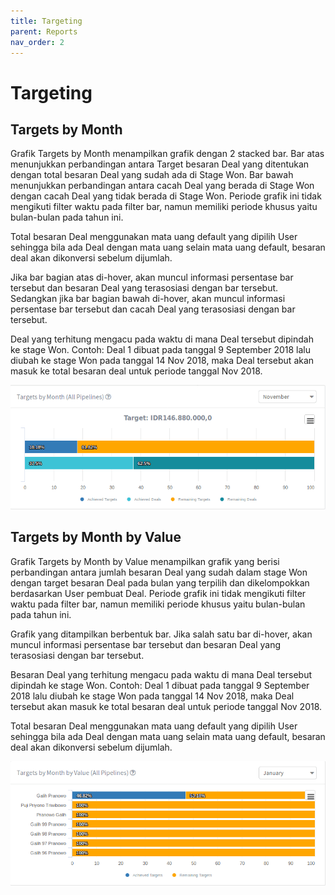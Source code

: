 ```yaml
---
title: Targeting
parent: Reports
nav_order: 2
---
```


# Targeting

## Targets by Month
Grafik Targets by Month menampilkan grafik dengan 2 stacked bar. Bar atas menunjukkan perbandingan antara Target besaran Deal yang ditentukan dengan total besaran Deal yang sudah ada di Stage Won. Bar bawah menunjukkan perbandingan antara cacah Deal yang berada di Stage Won dengan cacah Deal yang tidak berada di Stage Won. Periode grafik ini tidak mengikuti filter waktu pada filter bar, namun memiliki periode khusus yaitu bulan-bulan pada tahun ini.

Total besaran Deal menggunakan mata uang default yang dipilih User sehingga bila ada Deal dengan mata uang selain mata uang default, besaran deal akan dikonversi sebelum dijumlah.

Jika bar bagian atas di-hover, akan muncul informasi persentase bar tersebut dan besaran Deal yang terasosiasi dengan bar tersebut. Sedangkan jika bar bagian bawah di-hover, akan muncul informasi persentase bar tersebut dan cacah Deal yang terasosiasi dengan bar tersebut.

Deal yang terhitung mengacu pada waktu di mana Deal tersebut dipindah ke stage Won. Contoh: Deal 1 dibuat pada tanggal 9 September 2018 lalu diubah ke stage Won pada tanggal 14 Nov 2018, maka Deal tersebut akan masuk ke total besaran deal untuk periode tanggal Nov 2018.


![Image of targets by month graph](https://raw.githubusercontent.com/qontak-dev/docs/master/images/graph_targets_by_month.gif)


## Targets by Month by Value
Grafik Targets by Month by Value menampilkan grafik yang berisi perbandingan antara jumlah besaran Deal yang sudah dalam stage Won dengan target besaran Deal pada bulan yang terpilih dan dikelompokkan berdasarkan User pembuat Deal. Periode grafik ini tidak mengikuti filter waktu pada filter bar, namun memiliki periode khusus yaitu bulan-bulan pada tahun ini.

Grafik yang ditampilkan berbentuk bar. Jika salah satu bar di-hover, akan muncul informasi persentase bar tersebut dan besaran Deal yang terasosiasi dengan bar tersebut.

Besaran Deal yang terhitung mengacu pada waktu di mana Deal tersebut dipindah ke stage Won. Contoh: Deal 1 dibuat pada tanggal 9 September 2018 lalu diubah ke stage Won pada tanggal 14 Nov 2018, maka Deal tersebut akan masuk ke total besaran deal untuk periode tanggal Nov 2018.

Total besaran Deal menggunakan mata uang default yang dipilih User sehingga bila ada Deal dengan mata uang selain mata uang default, besaran deal akan dikonversi sebelum dijumlah.

![Image of targets by month by value graph](https://raw.githubusercontent.com/qontak-dev/docs/master/images/graph_target_by_month_by_value.gif)
